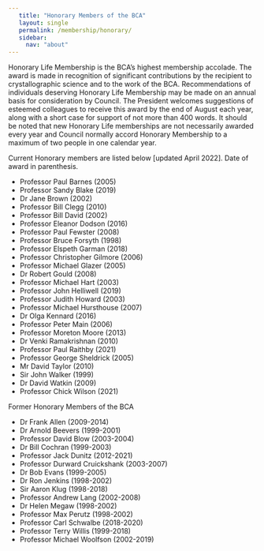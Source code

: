 ```yaml
---
   title: "Honorary Members of the BCA"
   layout: single
   permalink: /membership/honorary/
   sidebar:
     nav: "about"
---
```



Honorary Life Membership is the BCA’s highest membership accolade. The award is made in recognition of significant contributions by the recipient to crystallographic science and to the work of the BCA. Recommendations of individuals deserving Honorary Life Membership may be made on an annual basis for consideration by Council. The President welcomes suggestions of esteemed colleagues to receive this award by the end of August each year, along with a short case for support of not more than 400 words. It should be noted that new Honorary Life memberships are not necessarily awarded every year and Council normally accord Honorary Membership to a maximum of two people in one calendar year.

Current Honorary members are listed below [updated April 2022]. Date of award in parenthesis.

-    Professor Paul Barnes (2005)
-    Professor Sandy Blake (2019)
-    Dr Jane Brown (2002)
-    Professor Bill Clegg (2010)
-    Professor Bill David (2002)
-    Professor Eleanor Dodson (2016)
-    Professor Paul Fewster (2008)
-    Professor Bruce Forsyth (1998)
-    Professor Elspeth Garman (2018)
-    Professor Christopher Gilmore (2006)
-    Professor Michael Glazer (2005)
-    Dr Robert Gould (2008)
-    Professor Michael Hart (2003)
-    Professor John Helliwell (2019)
-    Professor Judith Howard (2003)
-    Professor Michael Hursthouse (2007)
-    Dr Olga Kennard (2016)
-    Professor Peter Main (2006)
-    Professor Moreton Moore (2013)
-    Dr Venki Ramakrishnan (2010)
-    Professor Paul Raithby (2021)
-    Professor George Sheldrick (2005)
-    Mr David Taylor (2010)
-    Sir John Walker (1999)
-    Dr David Watkin (2009)
-    Professor Chick Wilson (2021)

Former Honorary Members of the BCA

-    Dr Frank Allen (2009-2014)
-    Dr Arnold Beevers (1999-2001)
-    Professor David Blow (2003-2004)
-    Dr Bill Cochran (1999-2003)
-    Professor Jack Dunitz (2012-2021)
-    Professor Durward Cruickshank (2003-2007)
-    Dr Bob Evans (1999-2005)
-    Dr Ron Jenkins (1998-2002)
-    Sir Aaron Klug (1998-2018)
-    Professor Andrew Lang (2002-2008)
-    Dr Helen Megaw (1998-2002)
-    Professor Max Perutz (1998-2002)
-    Professor Carl Schwalbe (2018-2020)
-    Professor Terry Willis (1999-2018)
-    Professor Michael Woolfson (2002-2019)



